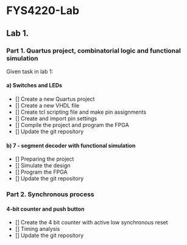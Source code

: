 # FYS4220-Lab

## Lab 1.

### Part 1. Quartus project, combinatorial logic and functional simulation

Given task in lab 1:
#### a) Switches and LEDs

- [] Create a new Quartus project
- [] Create a new VHDL file
- [] Create tcl scripting file and make pin assignments
- [] Create and import pin settings
- [] Compile the project and program the FPGA
- [] Update the git repository

#### b) 7 - segment decoder with functional simulation

- [] Preparing the project
- [] Simulate the design
- [] Program the FPGA
- [] Update the git repository

### Part 2. Synchronous process

#### 4-bit counter and push button

- [] Create the 4 bit counter with active low synchronous reset
- [] Timing analysis
- [] Update the git repository




